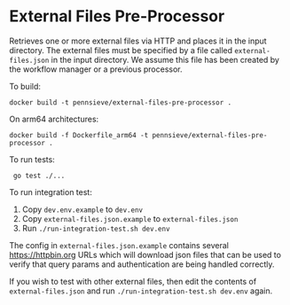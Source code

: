 # External Files Pre-Processor

Retrieves one or more external files via HTTP and places it in the input directory. The external files must be specified
by a file called `external-files.json` in the input directory. We assume this file has been created by the workflow
manager or a previous processor.

To build:

`docker build -t pennsieve/external-files-pre-processor .`

On arm64 architectures:

`docker build -f Dockerfile_arm64 -t pennsieve/external-files-pre-processor .`

To run tests:

` go test ./...`

To run integration test:

1. Copy `dev.env.example` to `dev.env`
2. Copy `external-files.json.example` to `external-files.json`
3. Run `./run-integration-test.sh dev.env`

The config in `external-files.json.example` contains several https://httpbin.org URLs which will download json
files that can be used to verify that query params and authentication are being handled correctly.

If you wish to test with other external files, then edit the contents of `external-files.json` and
run `./run-integration-test.sh dev.env` again.
